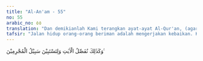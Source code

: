 ```yaml
---
title: "Al-An'am - 55"
no: 55
arabic_no: ٥٥
translation: "Dan demikianlah Kami terangkan ayat-ayat Al-Qur'an, (agar terlihat jelas jalan orang-orang yang saleh) dan agar terlihat jelas (pula) jalan orang-orang yang berdosa."
tafsir: "Jalan hidup orang-orang beriman adalah mengerjakan kebaikan. Kalaupun mereka berbuat salah, itu karena kekeliruan. Sedangkan jalan hidup orang yang tidak beriman adalah berbuat dosa. Demikianlah Allah menjelaskan ayat-ayat-Nya kepada manusia dengan sejelas-jelasnya agar orang-orang beriman mengetahui secara nyata, mana jalan orang-orang baik dan mana jalan orang-orang berdosa."
---
```


وَكَذٰلِكَ نُفَصِّلُ الْاٰيٰتِ وَلِتَسْتَبِيْنَ سَبِيْلُ الْمُجْرِمِيْنَ ࣖ
